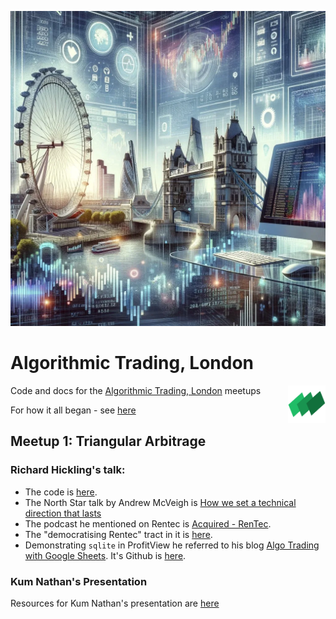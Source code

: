 
![](/assets/images/algorithmic-trading-london.png)




# Algorithmic Trading, London
<a href="https://github.com/profitviews/profitviews" target="_blank"><img align="right" width="60" height="60" src="/assets/images/profit-view-logo-small.png"/></a> 

Code and docs for the [Algorithmic Trading, London](https://www.meetup.com/algorithmic-trading-london/) meetups

For how it all began - see [here](/Beginnings.md)

## Meetup 1: Triangular Arbitrage

### Richard Hickling's talk:

* The code is [here](/meetup-1-triangular-arb/talk-1-profitview/).  
* The North Star talk by Andrew McVeigh is [How we set a technical direction that lasts](https://youtu.be/K24SA57rsr4)
* The podcast he mentioned on Rentec is [Acquired - RenTec](https://youtu.be/2KjW4BqNFy0?si=j_l8uIyWrYTCoZwT).  
* The "democratising Rentec" tract in it is [here](https://youtu.be/2KjW4BqNFy0?t=10806). 
* Demonstrating `sqlite` in ProfitView he referred to his blog [Algo Trading with Google Sheets](https://profitview.net/blog/algo-trading-with-google-sheets).  It's Github is [here](https://github.com/profitviews/botsheet).

### Kum Nathan's Presentation

Resources for Kum Nathan's presentation are [here](/meetup-1-triangular-arb/talk-2-tri-arb/)